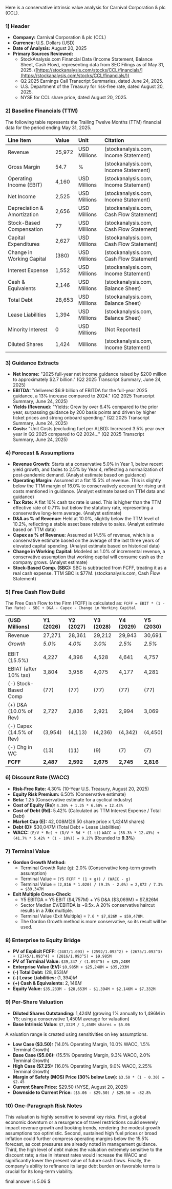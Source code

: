 Here is a conservative intrinsic value analysis for Carnival Corporation & plc (CCL).

### **1) Header**
*   **Company:** Carnival Corporation & plc (CCL)
*   **Currency:** U.S. Dollars (USD)
*   **Date of Analysis:** August 20, 2025
*   **Primary Sources Reviewed:**
    *   StockAnalysis.com Financial Data (Income Statement, Balance Sheet, Cash Flow), representing data from SEC Filings as of May 31, 2025. ([https://stockanalysis.com/stocks/CCL/financials/](https://stockanalysis.com/stocks/CCL/financials/))
    *   Q2 2025 Earnings Call Transcript Summaries, dated June 24, 2025.
    *   U.S. Department of the Treasury for risk-free rate, dated August 20, 2025.
    *   NYSE for CCL share price, dated August 20, 2025.

### **2) Baseline Financials (TTM)**
The following table represents the Trailing Twelve Months (TTM) financial data for the period ending May 31, 2025.

| Line Item | Value | Unit | Citation |
| :--- | :--- | :--- | :--- |
| Revenue | 25,972 | USD Millions | (stockanalysis.com, Income Statement) |
| Gross Margin | 54.7 | % | (stockanalysis.com, Income Statement) |
| Operating Income (EBIT) | 4,160 | USD Millions | (stockanalysis.com, Income Statement) |
| Net Income | 2,525 | USD Millions | (stockanalysis.com, Income Statement) |
| Depreciation & Amortization | 2,656 | USD Millions | (stockanalysis.com, Cash Flow Statement) |
| Stock-Based Compensation | 77 | USD Millions | (stockanalysis.com, Cash Flow Statement) |
| Capital Expenditures | 2,627 | USD Millions | (stockanalysis.com, Cash Flow Statement) |
| Change in Working Capital | (380) | USD Millions | (stockanalysis.com, Cash Flow Statement) |
| Interest Expense | 1,552 | USD Millions | (stockanalysis.com, Income Statement) |
| Cash & Equivalents | 2,146 | USD Millions | (stockanalysis.com, Balance Sheet) |
| Total Debt | 28,653 | USD Millions | (stockanalysis.com, Balance Sheet) |
| Lease Liabilities | 1,394 | USD Millions | (stockanalysis.com, Balance Sheet) |
| Minority Interest | 0 | USD Millions | (Not Reported) |
| Diluted Shares | 1,424 | Millions | (stockanalysis.com, Income Statement) |

### **3) Guidance Extracts**
*   **Net Income:** "2025 full-year net income guidance raised by $200 million to approximately $2.7 billion." (Q2 2025 Transcript Summary, June 24, 2025)
*   **EBITDA:** "delivered $6.9 billion of EBITDA for the full-year 2025 guidance, a 13% increase compared to 2024." (Q2 2025 Transcript Summary, June 24, 2025)
*   **Yields (Revenue):** "Yields: Grew by over 6.4% compared to the prior year, surpassing guidance by 200 basis points and driven by higher ticket prices and strong onboard spending." (Q2 2025 Transcript Summary, June 24, 2025)
*   **Costs:** "Unit Costs (excluding fuel per ALBD): Increased 3.5% year over year in Q2 2025 compared to Q2 2024..." (Q2 2025 Transcript Summary, June 24, 2025)

### **4) Forecast & Assumptions**
*   **Revenue Growth:** Starts at a conservative 5.0% in Year 1, below recent yield growth, and fades to 2.5% by Year 4, reflecting a normalization of post-pandemic demand. (Analyst estimate based on guidance)
*   **Operating Margin:** Assumed at a flat 15.5% of revenue. This is slightly below the TTM margin of 16.0% to conservatively account for rising unit costs mentioned in guidance. (Analyst estimate based on TTM data and guidance)
*   **Tax Rate:** A flat 10% cash tax rate is used. This is higher than the TTM effective rate of 0.71% but below the statutory rate, representing a conservative long-term average. (Analyst estimate)
*   **D&A as % of Revenue:** Held at 10.0%, slightly below the TTM level of 10.2%, reflecting a stable asset base relative to sales. (Analyst estimate based on TTM data)
*   **Capex as % of Revenue:** Assumed at 14.5% of revenue, which is a conservative estimate based on the average of the last three years of elevated capital spending. (Analyst estimate based on historical data)
*   **Change in Working Capital:** Modeled as 1.0% of incremental revenue, a conservative assumption that working capital will consume cash as the company grows. (Analyst estimate)
*   **Stock-Based Comp. (SBC):** SBC is subtracted from FCFF, treating it as a real cash expense. TTM SBC is $77M. (stockanalysis.com, Cash Flow Statement)

### **5) Free Cash Flow Build**
The Free Cash Flow to the Firm (FCFF) is calculated as:
`FCFF = EBIT * (1 - Tax Rate) - SBC + D&A - Capex - Change in Working Capital`

| (USD Millions) | Y1 (2026) | Y2 (2027) | Y3 (2028) | Y4 (2029) | Y5 (2030) |
| :--- | :--- | :--- | :--- | :--- | :--- |
| Revenue | 27,271 | 28,361 | 29,212 | 29,943 | 30,691 |
| *Growth* | *5.0%* | *4.0%* | *3.0%* | *2.5%* | *2.5%* |
| | | | | | |
| EBIT (15.5%) | 4,227 | 4,396 | 4,528 | 4,641 | 4,757 |
| EBIAT (after 10% tax) | 3,804 | 3,956 | 4,075 | 4,177 | 4,281 |
| (-) Stock-Based Comp | (77) | (77) | (77) | (77) | (77) |
| (+) D&A (10.0% of Rev) | 2,727 | 2,836 | 2,921 | 2,994 | 3,069 |
| (-) Capex (14.5% of Rev) | (3,954) | (4,113) | (4,236) | (4,342) | (4,450) |
| (-) Chg in WC | (13) | (11) | (9) | (7) | (7) |
| **FCFF** | **2,487** | **2,592** | **2,675** | **2,745** | **2,816** |

### **6) Discount Rate (WACC)**
*   **Risk-Free Rate:** 4.30% (10-Year U.S. Treasury, August 20, 2025)
*   **Equity Risk Premium:** 6.50% (Conservative estimate)
*   **Beta:** 1.25 (Conservative estimate for a cyclical industry)
*   **Cost of Equity (Re):** `4.30% + 1.25 * 6.50% = 12.43%`
*   **Cost of Debt (Rd):** 5.42% (Calculated as TTM Interest Expense / Total Debt)
*   **Market Cap (E):** $42,008M ($29.50 share price x 1,424M shares)
*   **Debt (D):** $30,047M (Total Debt + Lease Liabilities)
*   **WACC:** `(E/V * Re) + (D/V * Rd * (1-t))`
    `WACC = (58.3% * 12.43%) + (41.7% * 5.42% * (1 - 10%)) = 9.27%` (Rounded to **9.3%**)

### **7) Terminal Value**
*   **Gordon Growth Method:**
    *   Terminal Growth Rate (g): 2.0% (Conservative long-term growth assumption)
    *   Terminal Value = `(Y5 FCFF * (1 + g)) / (WACC - g)`
    *   Terminal Value = `(2,816 * 1.020) / (9.3% - 2.0%) = 2,872 / 7.3% = $39,347M`
*   **Exit Multiple Cross-Check:**
    *   Y5 EBITDA = Y5 EBIT ($4,757M) + Y5 D&A ($3,069M) = $7,826M
    *   Sector Median EV/EBITDA is ~9.5x. A 20% conservative haircut results in a **7.6x** multiple.
    *   Terminal Value (Exit Multiple) = `7.6 * $7,826M = $59,478M`.
    *   The Gordon Growth method is more conservative, so its result will be used.

### **8) Enterprise to Equity Bridge**
*   **PV of Explicit FCFF:** `(2487/1.093) + (2592/1.093^2) + (2675/1.093^3) + (2745/1.093^4) + (2816/1.093^5) = $9,985M`
*   **PV of Terminal Value:** `$39,347 / (1.093^5) = $25,248M`
*   **Enterprise Value (EV):** `$9,985M + $25,248M = $35,233M`
*   **(-) Total Debt:** $(28,653)M$
*   **(-) Lease Liabilities:** $(1,394)M$
*   **(+) Cash & Equivalents:** $2,146M$
*   **Equity Value:** `$35,233M - $28,653M - $1,394M + $2,146M = $7,332M`

### **9) Per-Share Valuation**
*   **Diluted Shares Outstanding:** 1,424M (growing 1% annually to 1,496M in Y5; using a conservative 1,450M average for valuation)
*   **Base Intrinsic Value:** `$7,332M / 1,450M shares = $5.06`

A valuation range is created using sensitivities on key assumptions.
*   **Low Case ($3.50):** (14.0% Operating Margin, 10.0% WACC, 1.5% Terminal Growth)
*   **Base Case ($5.06):** (15.5% Operating Margin, 9.3% WACC, 2.0% Terminal Growth)
*   **High Case ($7.25):** (16.0% Operating Margin, 9.0% WACC, 2.25% Terminal Growth)
*   **Margin of Safety (MOS) Price (30% below Low):** `$3.50 * (1 - 0.30) = $2.45`
*   **Current Share Price:** $29.50 (NYSE, August 20, 2025)
*   **Downside to Current Price:** `($5.06 - $29.50) / $29.50 = -82.8%`

### **10) One-Paragraph Risk Notes**
This valuation is highly sensitive to several key risks. First, a global economic downturn or a resurgence of travel restrictions could severely impact revenue growth and booking trends, rendering the modest growth assumptions too optimistic. Second, sustained high fuel prices or broad inflation could further compress operating margins below the 15.5% forecast, as cost pressures are already noted in management guidance. Third, the high level of debt makes the valuation extremely sensitive to the discount rate; a rise in interest rates would increase the WACC and significantly lower the present value of future cash flows. Finally, the company's ability to refinance its large debt burden on favorable terms is crucial for its long-term viability.

final answer is 5.06 $